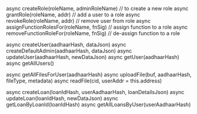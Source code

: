 async createRole(roleName, adminRoleName) // to create a new role
async grantRole(roleName, addr) // add a user to a role
async revokeRole(roleName, addr) // remove user from role
async assignFunctionRolesFor(roleName, fnSig) // assign function to a role
async removeFunctionRoleFor(roleName, fnSig)  // de-assign function to a role

async createUser(aadhaarHash, dataJson)
async createDefaultAdmin(aadhaarHash, dataJson)
async updateUser(aadhaarHash, newDataJson)
async getUser(aadhaarHash) 
async getAllUsers()

async getAllFilesForUser(aadhaarHash)
async uploadFile(buf, aadhaarHash, fileType, metadata) 
async readFile(cid, userAddr = this.address) 

async createLoan(loanIdHash, userAadhaarHash, loanDetailsJson) 
async updateLoan(loanIdHash, newDataJson)
async getLoanByLoanId(loanIdHash)
async getAllLoansByUser(userAadhaarHash)

